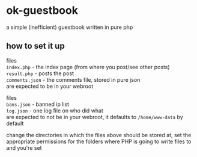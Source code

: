 # ok-guestbook
a simple (inefficient) guestbook written in pure php  

## how to set it up
files  
`index.php` - the index page (from where you post/see other posts)  
`result.php` - posts the post  
`comments.json` - the comments file, stored in pure json  
are expected to be in your webroot  

files  
`bans.json` - banned ip list  
`log.json` - one log file on who did what  
are expected to not be in your webroot, it defaults to `/home/www-data` by default  

change the directories in which the files above should be stored at, set the appropriate permissions for the folders where PHP is going to write files to and you're set

